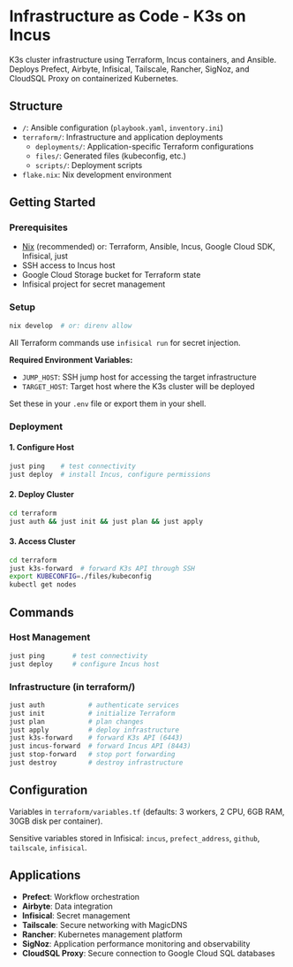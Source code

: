 # Infrastructure as Code - K3s on Incus

K3s cluster infrastructure using Terraform, Incus containers, and Ansible. Deploys Prefect, Airbyte, Infisical, Tailscale, Rancher, SigNoz, and CloudSQL Proxy on containerized Kubernetes.

## Structure

- `/`: Ansible configuration (`playbook.yaml`, `inventory.ini`)
- `terraform/`: Infrastructure and application deployments
  - `deployments/`: Application-specific Terraform configurations
  - `files/`: Generated files (kubeconfig, etc.)
  - `scripts/`: Deployment scripts
- `flake.nix`: Nix development environment

## Getting Started

### Prerequisites

- [Nix](https://nixos.org/download.html) (recommended) or: Terraform, Ansible, Incus, Google Cloud SDK, Infisical, just
- SSH access to Incus host
- Google Cloud Storage bucket for Terraform state
- Infisical project for secret management

### Setup

```sh
nix develop  # or: direnv allow
```

All Terraform commands use `infisical run` for secret injection.

**Required Environment Variables:**
- `JUMP_HOST`: SSH jump host for accessing the target infrastructure
- `TARGET_HOST`: Target host where the K3s cluster will be deployed

Set these in your `.env` file or export them in your shell.

### Deployment

#### 1. Configure Host

```sh
just ping    # test connectivity
just deploy  # install Incus, configure permissions
```

#### 2. Deploy Cluster

```sh
cd terraform
just auth && just init && just plan && just apply
```

#### 3. Access Cluster

```sh
cd terraform
just k3s-forward  # forward K3s API through SSH
export KUBECONFIG=./files/kubeconfig
kubectl get nodes
```

## Commands

### Host Management

```sh
just ping       # test connectivity
just deploy     # configure Incus host
```

### Infrastructure (in terraform/)

```sh
just auth           # authenticate services
just init           # initialize Terraform
just plan           # plan changes
just apply          # deploy infrastructure
just k3s-forward    # forward K3s API (6443)
just incus-forward  # forward Incus API (8443)
just stop-forward   # stop port forwarding
just destroy        # destroy infrastructure
```

## Configuration

Variables in `terraform/variables.tf` (defaults: 3 workers, 2 CPU, 6GB RAM, 30GB disk per container).

Sensitive variables stored in Infisical: `incus`, `prefect_address`, `github`, `tailscale`, `infisical`.

## Applications

- **Prefect**: Workflow orchestration
- **Airbyte**: Data integration
- **Infisical**: Secret management
- **Tailscale**: Secure networking with MagicDNS
- **Rancher**: Kubernetes management platform
- **SigNoz**: Application performance monitoring and observability
- **CloudSQL Proxy**: Secure connection to Google Cloud SQL databases
